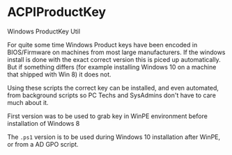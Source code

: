 # ACPIProductKey
Windows ProductKey Util

For quite some time Windows Product keys have been encoded in BIOS/Firmware on machines from most large manufacturers.
If the windows install is done with the exact correct version this is piced up automatically.
But if something differs (for example installing Windows 10 on a machine that shipped with Win 8) it does not.

Using these scripts the correct key can be installed, and even automated, from background scripts so PC Techs and SysAdmins don't have to care much about it.

First version was to be used to grab key in WinPE environment before installation of Windows 8

The `.ps1` version is to be used during Windows 10 installation after WinPE, or from a AD GPO script.
